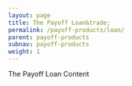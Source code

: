 ```yaml
---
layout: page
title: The Payoff Loan&trade;
permalink: /payoff-products/loan/
parent: payoff-products
subnav: payoff-products
weight: 1
---
```



<section class="p-b-md">
	<p class="lead">The Payoff Loan Content</p>
</section>
